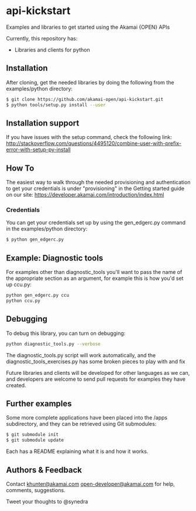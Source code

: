 api-kickstart
=============

Examples and libraries to get started using the Akamai {OPEN} APIs

Currently, this repository has:
* Libraries and clients for python

## Installation
After cloning, get the needed libraries by doing the following from the examples/python directory:
```bash
$ git clone https://github.com/akamai-open/api-kickstart.git
$ python tools/setup.py install --user
```

## Installation support
If you have issues with the setup command, check the following link:
http://stackoverflow.com/questions/4495120/combine-user-with-prefix-error-with-setup-py-install

## How To
The easiest way to walk through the needed provisioning and authentication to get your credentials is under "provisioning" in the Getting started guide on our site:
https://developer.akamai.com/introduction/index.html

### Credentials
You can get your credentials set up by using the gen_edgerc.py command in the examples/python directory:
```bash
$ python gen_edgerc.py
``` 

## Example: Diagnostic tools
For examples other than diagnostic_tools you'll want to pass the name of the appropriate section as an
argument, for example this is how you'd set up ccu.py:
```bash
python gen_edgerc.py ccu
python ccu.py
```

## Debugging
To debug this library, you can turn on debugging:
```bash
python diagnostic_tools.py --verbose
```

The diagnostic_tools.py script will work automatically, and the diagnostic_tools_exercises.py has some broken pieces to play with and fix

Future libraries and clients will be developed for other languages as we can, and developers are welcome to send pull requests for examples they have created.

## Further examples
Some more complete applications have been placed into the /apps subdirectory, and they can be retrieved using Git submodules:
```bash
$ git submodule init
$ git submodule update
```
Each has a README explaining what it is and how it works.

## Authors & Feedback
Contact khunter@akamai.com open-developer@akamai.com for help, comments, suggestions.

Tweet your thoughts to @synedra
